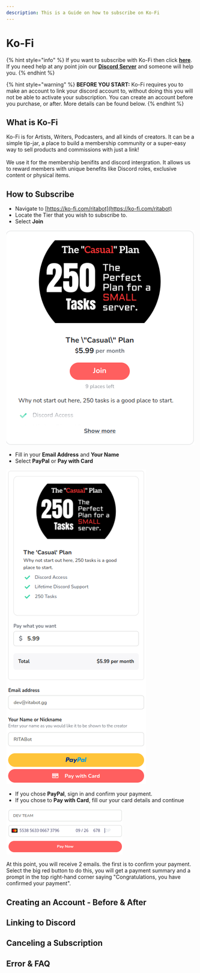 ```yaml
---
description: This is a Guide on how to subscribe on Ko-Fi
---
```


# Ko-Fi



{% hint style="info" %}
If you want to subscribe with Ko-Fi then click [**here**](https://ko-fi.com/ritabot). \
If you need help at any point join our [**Discord Server**](https://discord.gg/mgNR64R) and someone will help you.
{% endhint %}

{% hint style="warning" %}
**BEFORE YOU START:** Ko-Fi requires you to make an account to link your discord account to, without doing this you will not be able to activate your subscription. You can create an account before you purchase, or after. More details can be found below.
{% endhint %}

## What is Ko-Fi

Ko-Fi is for Artists, Writers, Podcasters, and all kinds of creators. It can be a simple tip-jar, a place to build a membership community or a super-easy way to sell products and commissions with just a link!\
\
We use it for the membership benifits and discord intergration. It allows us to reward members with unique benefits like Discord roles, exclusive content or physical items.

## How to Subscribe

* Navigate to [https://ko-fi.com/ritabot](https://ko-fi.com/ritabot)
* Locate the Tier that you wish to subscribe to.
* Select **Join**

****![](<../../.gitbook/assets/image (10).png>)****

* Fill in your **Email Address** and **Your Name**
* Select **PayPal** or **Pay with Card**

![](<../../.gitbook/assets/image (13).png>)

* If you chose **PayPal**, sign in and confirm your payment.
* If you chose to **Pay with Card**, fill our your card details and continue

![](<../../.gitbook/assets/image (12).png>)

At this point, you will receive 2 emails. the first is to confirm your payment.\
Select the big red button to do this, you will get a payment summary and a prompt in the top right-hand corner saying "Congratulations, you have confirmed your payment".

## Creating an Account - Before & After



## Linking to Discord



## Canceling a Subscription



## Error & FAQ

